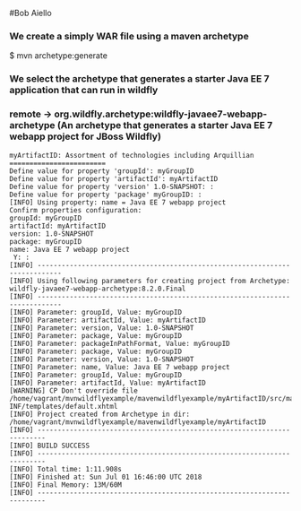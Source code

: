 #Bob Aiello
### We create a simply WAR file using a maven archetype 

$ mvn archetype:generate

### We select the archetype that generates a starter Java EE 7 application that can run in wildfly
### remote -> org.wildfly.archetype:wildfly-javaee7-webapp-archetype (An archetype that generates a starter Java EE 7 webapp project for JBoss Wildfly)
 
```
myArtifactID: Assortment of technologies including Arquillian
========================
Define value for property 'groupId': myGroupID
Define value for property 'artifactId': myArtifactID
Define value for property 'version' 1.0-SNAPSHOT: :
Define value for property 'package' myGroupID: :
[INFO] Using property: name = Java EE 7 webapp project
Confirm properties configuration:
groupId: myGroupID
artifactId: myArtifactID
version: 1.0-SNAPSHOT
package: myGroupID
name: Java EE 7 webapp project
 Y: :
[INFO] ----------------------------------------------------------------------------
[INFO] Using following parameters for creating project from Archetype: wildfly-javaee7-webapp-archetype:8.2.0.Final
[INFO] ----------------------------------------------------------------------------
[INFO] Parameter: groupId, Value: myGroupID
[INFO] Parameter: artifactId, Value: myArtifactID
[INFO] Parameter: version, Value: 1.0-SNAPSHOT
[INFO] Parameter: package, Value: myGroupID
[INFO] Parameter: packageInPathFormat, Value: myGroupID
[INFO] Parameter: package, Value: myGroupID
[INFO] Parameter: version, Value: 1.0-SNAPSHOT
[INFO] Parameter: name, Value: Java EE 7 webapp project
[INFO] Parameter: groupId, Value: myGroupID
[INFO] Parameter: artifactId, Value: myArtifactID
[WARNING] CP Don't override file /home/vagrant/mvnwildflyexample/mavenwildflyexample/myArtifactID/src/main/webapp/WEB-INF/templates/default.xhtml
[INFO] Project created from Archetype in dir: /home/vagrant/mvnwildflyexample/mavenwildflyexample/myArtifactID
[INFO] ------------------------------------------------------------------------
[INFO] BUILD SUCCESS
[INFO] ------------------------------------------------------------------------
[INFO] Total time: 1:11.908s
[INFO] Finished at: Sun Jul 01 16:46:00 UTC 2018
[INFO] Final Memory: 13M/60M
[INFO] ------------------------------------------------------------------------
```

